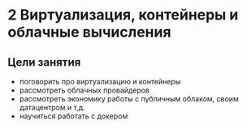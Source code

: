 # 2 Виртуализация, контейнеры и облачные вычисления
## Цели занятия
* поговорить про виртуализацию и контейнеры
* рассмотреть облачных провайдеров
* рассмотреть экономику работы с публичным облаком, своим датацентром и т,д.
* научиться работать с докером
